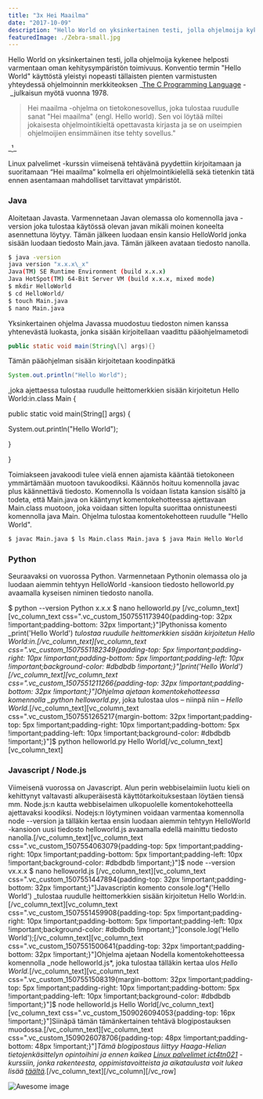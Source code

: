 ```yaml
---
title: "3x Hei Maailma"
date: "2017-10-09"
description: "Hello World on yksinkertainen testi, jolla ohjelmoija kykenee helposti varmentaan oman kehitysympäristön toimivuus."
featuredImage: ./Zebra-small.jpg
---
```


Hello World on yksinkertainen testi, jolla ohjelmoija kykenee helposti varmentaan oman kehitysympäristön toimivuus. Konventio termin "Hello World" käyttöstä yleistyi nopeasti tällaisten pienten varmistusten yhteydessä ohjelmoinnin merkkiteoksen \_[The C Programming Language](https://en.wikipedia.org/wiki/The_C_Programming_Language) - _julkaisun myötä vuonna 1978.

> Hei maailma -ohjelma on tietokonesovellus, joka tulostaa ruudulle sanat "Hei maailma" (engl. Hello
> world). Sen voi löytää miltei jokaisesta ohjelmointikieltä opettavasta kirjasta ja se on useimpien ohjelmoijien ensimmäinen itse tehty sovellus."

_[¹](https://fi.wikipedia.org/wiki/Hei_maailma_-ohjelma)\_

Linux palvelimet -kurssin viimeisenä tehtävänä pyydettiin kirjoitamaan ja suoritamaan “Hei maailma” kolmella eri ohjelmointikielellä sekä tietenkin tätä ennen asentamaan mahdolliset tarvittavat ympäristöt.

### Java

Aloitetaan Javasta. Varmennetaan Javan olemassa olo komennolla java -version joka tulostaa käytössä olevan javan mikäli moinen koneelta asennettuna löytyy. Tämän jälkeen luodaan ensin kansio HelloWorld jonka sisään luodaan tiedosto Main.java. Tämän jälkeen avataan tiedosto nanolla.

```bash
$ java -version 
java version "x.x.x\_x"
Java(TM) SE Runtime Environment (build x.x.x)
Java HotSpot(TM) 64-Bit Server VM (build x.x.x, mixed mode)
$ mkdir HelloWorld 
$ cd HelloWorld/ 
$ touch Main.java 
$ nano Main.java
```

Yksinkertainen ohjelma Javassa muodostuu tiedoston nimen kanssa yhtenevästä luokasta, jonka sisään kirjoitellaan vaadittu pääohjelmametodi
```Java
public static void main(String\[\] args){}
```

Tämän pääohjelman sisään kirjoitetaan koodinpätkä 
```Java
System.out.println("Hello World");
```
,joka ajettaessa tulostaa ruudulle heittomerkkien sisään kirjoitetun Hello World:in.class Main {

public static void main(String\[\] args) {

System.out.println("Hello World");

}

}

Toimiakseen javakoodi tulee vielä ennen ajamista kääntää tietokoneen ymmärtämään muotoon tavukoodiksi. Käännös hoituu komennolla javac plus käännettävä tiedosto. Komennolla ls voidaan listata kansion sisältö ja todeta, että Main.java on kääntynyt komentokehotteessa ajettavaan Main.class muotoon, joka voidaan sitten lopulta suorittaa onnistuneesti komennolla java Main. Ohjelma tulostaa komentokehotteen ruudulle "Hello World".

```Bash
$ javac Main.java $ ls Main.class Main.java $ java Main Hello World
```

### Python

Seuraavaksi on vuorossa Python. Varmennetaan Pythonin olemassa olo ja luodaan aiemmin tehtyyn HelloWorld -kansioon tiedosto helloworld.py avaamalla kyseisen niminen tiedosto nanolla.

$ python --version Python x.x.x $ nano helloworld.py \[/vc_column_text\]\[vc_column_text css=".vc_custom_1507551173940{padding-top: 32px !important;padding-bottom: 32px !important;}"\]Pythonissa komento _print('Hello World') _tulostaa ruudulle heittomerkkien sisään kirjoitetun Hello World:in.\[/vc_column_text\]\[vc_column_text css=".vc_custom_1507551182349{padding-top: 5px !important;padding-right: 10px !important;padding-bottom: 5px !important;padding-left: 10px !important;background-color: #dbdbdb !important;}"\]print('Hello World')\[/vc_column_text\]\[vc_column_text css=".vc_custom_1507551211266{padding-top: 32px !important;padding-bottom: 32px !important;}"\]Ohjelma ajetaan komentokehotteessa komennolla \_python helloworld.py_, joka tulostaa ulos – niinpä niin – _Hello World._\[/vc_column_text\]\[vc_column_text css=".vc_custom_1507551265217{margin-bottom: 32px !important;padding-top: 5px !important;padding-right: 10px !important;padding-bottom: 5px !important;padding-left: 10px !important;background-color: #dbdbdb !important;}"\]\$ python helloworld.py Hello World\[/vc_column_text\]\[vc_column_text\]

### Javascript / Node.js

Viimeisenä vuorossa on Javascript. Alun perin webbiselaimiin luotu kieli on kehittynyt valtavasti alkuperäisestä käyttötarkoituksestaan löytäen tiensä mm. Node.js:n kautta webbiselaimen ulkopuolelle komentokehotteella ajettavaksi koodiksi. Nodejs:n löytyminen voidaan varmentaa komennolla node --version ja tälläkin kertaa ensin luodaan aiemmin tehtyyn HelloWorld -kansioon uusi tiedosto helloworld.js avaamalla edellä mainittu tiedosto nanolla.\[/vc_column_text\]\[vc_column_text css=".vc_custom_1507554063079{padding-top: 5px !important;padding-right: 10px !important;padding-bottom: 5px !important;padding-left: 10px !important;background-color: #dbdbdb !important;}"\]$ node --version vx.x.x $ nano helloworld.js \[/vc_column_text\]\[vc_column_text css=".vc_custom_1507551447894{padding-top: 32px !important;padding-bottom: 32px !important;}"\]Javascriptin komento console.log*('Hello World') _tulostaa ruudulle heittomerkkien sisään kirjoitetun Hello World:in.\[/vc_column_text\]\[vc_column_text css=".vc_custom_1507551459908{padding-top: 5px !important;padding-right: 10px !important;padding-bottom: 5px !important;padding-left: 10px !important;background-color: #dbdbdb !important;}"\]console.log('Hello World');\[/vc_column_text\]\[vc_column_text css=".vc_custom_1507551500641{padding-top: 32px !important;padding-bottom: 32px !important;}"\]Ohjelma ajetaan Nodella komentokehotteessa komennolla \_node helloworld.js*, joka tulostaa tälläkin kertaa ulos *Hello World.*\[/vc_column_text\]\[vc_column_text css=".vc_custom_1507551508319{margin-bottom: 32px !important;padding-top: 5px !important;padding-right: 10px !important;padding-bottom: 5px !important;padding-left: 10px !important;background-color: #dbdbdb !important;}"\]\$ node helloworld.js Hello World\[/vc_column_text\]\[vc_column_text css=".vc_custom_1509026094053{padding-top: 16px !important;}"\]Siinäpä tämän tämänkertainen tehtävä blogipostauksen muodossa.\[/vc_column_text\]\[vc_column_text css=".vc_custom_1509026078706{padding-top: 48px !important;padding-bottom: 48px !important;}"\]_Tämä blogipostaus liittyy Haaga-Helian tietojenkäsittelyn opintoihini ja ennen kaikea [Linux palvelimet ict4tn021](http://terokarvinen.com/2017/aikataulu-linux-palvelimet-ict4tn021-4-ti-ja-5-to-alkusyksy-2017-5-op) -kurssiin, jonka rakenteesta, oppimistavoitteista ja aikataulusta voit lukea lisää [täältä](http://207.154.212.16/syksyn-opinnot-linux-palvelimet-ict4tn021/)._\[/vc_column_text\]\[/vc_column\]\[/vc_row\]



![Awesome image](./Zebra-small.jpg)